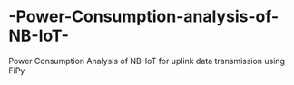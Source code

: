 # -Power-Consumption-analysis-of-NB-IoT-
 Power Consumption Analysis of NB-IoT for uplink data transmission using FiPy
